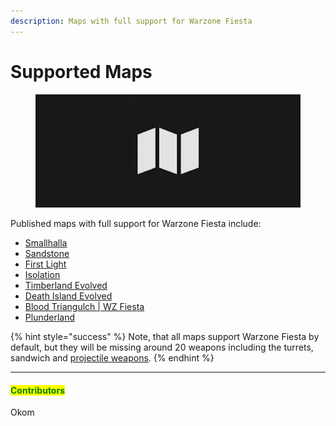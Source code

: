 ```yaml
---
description: Maps with full support for Warzone Fiesta
---
```


# Supported Maps

<figure><img src="../../../../../.gitbook/assets/cover-map-support.jpg" alt="Cover image"><figcaption></figcaption></figure>

Published maps with full support for Warzone Fiesta include:

* [Smallhalla](https://www.halowaypoint.com/halo-infinite/ugc/maps/46a9df21-1b5e-447e-82be-b12c119781ac)
* [Sandstone](https://www.halowaypoint.com/halo-infinite/ugc/maps/e9eb4e76-27f5-4a2a-ad88-0b21b012d2d6)
* [First Light](https://www.halowaypoint.com/halo-infinite/ugc/maps/bbc5be42-d7c9-49c1-9c6b-bf014424ae11)
* [Isolation](https://www.halowaypoint.com/halo-infinite/ugc/maps/a4fd132c-26a6-4f51-83d9-54471ff60a98)
* [Timberland Evolved](https://www.halowaypoint.com/halo-infinite/ugc/maps/3f788be8-f692-408d-a91e-33b684335162)
* [Death Island Evolved](https://www.halowaypoint.com/halo-infinite/ugc/maps/f6964687-52ea-4269-b34e-445c2446b3e2)
* [Blood Triangulch | WZ Fiesta](https://www.halowaypoint.com/halo-infinite/ugc/maps/c090a9ae-5c2d-45f5-b4a3-74c124aa816c)
* [Plunderland](https://www.halowaypoint.com/halo-infinite/ugc/maps/e084c228-acbf-4c12-a5c9-173cd75d025a)



{% hint style="success" %}
Note, that all maps support Warzone Fiesta by default, but they will be missing around 20 weapons including the turrets, sandwich and [projectile weapons](https://okom.one/blog/warzone-fiesta-released#projectile-weapons).
{% endhint %}



***

#### <mark style="color:green;">Contributors</mark>

Okom

